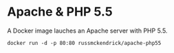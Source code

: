 Apache & PHP 5.5
=============

A Docker image lauches an Apache server with PHP 5.5.

```
docker run -d -p 80:80 russmckendrick/apache-php55
```